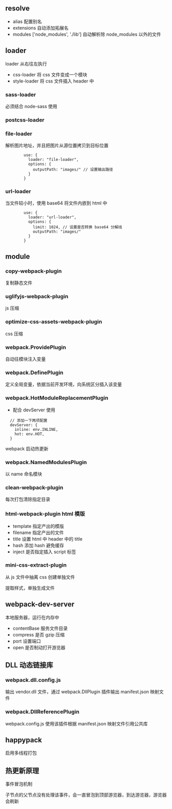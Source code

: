 ## resolve

- alias 配置别名
- extensions 自动添加拓展名
- modules ['node_modules', './lib'] 自动解析除 node_modules 以外的文件

## loader

loader 从右往左执行

- css-loader 将 css 文件变成一个模块
- style-loader 将 css 文件插入 header 中

### sass-loader

必须结合 node-sass 使用

### postcss-loader

### file-loader

解析图片地址，并且把图片从源位置拷贝到目标位置

```
        use: {
          loader: "file-loader",
          options: {
            outputPath: "images/" // 设置输出路径
          }
        }
```

### url-loader

当文件较小时，使用 base64 将文件内嵌到 html 中

```
        use: {
          loader: "url-loader",
          options: {
            limit: 1024, // 设置是否转换 base64 分解线
            outputPath: "images/"
          }
        }
```

## module

### copy-webpack-plugin

复制静态文件

### uglifyjs-webpack-plugin

js 压缩

### optimize-css-assets-webpack-plugin

css 压缩

### webpack.ProvidePlugin

自动往模块注入变量

### webpack.DefinePlugin

定义全局变量，依据当前开发环境，向系统区分插入该变量

### webpack.HotModuleReplacementPlugin

- 配合 devServer 使用

```
  // 添加一下两项配置
  devServer: {
    inline: env.INLINE,
    hot: env.HOT,
  }
```

webpack 启动热更新

### webpack.NamedModulesPlugin

以 name 命名模块

### clean-webpack-plugin

每次打包清除指定目录

### html-webpack-plugin html 模版

- template 指定产出的模版
- filename 指定产出的文件
- title 设置 html 中 header 中的 title
- hash 添加 hash 避免缓存
- inject 是否指定插入 script 标签

### mini-css-extract-plugin

从 js 文件中抽离 css 创建单独文件

提取样式，单独生成文件

## webpack-dev-server

本地服务器，运行在内存中

- contentBase 服务文件目录
- compress 是否 gzip 压缩
- port 设置端口
- open 是否制动打开游览器

## DLL 动态链接库

### webpack.dll.config.js

输出 vendor.dll 文件，通过 webpack.DllPlugin 插件输出 manifest.json 映射文件

### webpack.DllReferencePlugin

webpack.config.js 使用该插件根据 manifest.json 映射文件引用公共库

## happypack

启用多线程打包

## 热更新原理

事件冒泡机制

子节点的父节点没有处理该事件，会一直冒泡到顶部游览器，到达游览器，游览器会刷新
